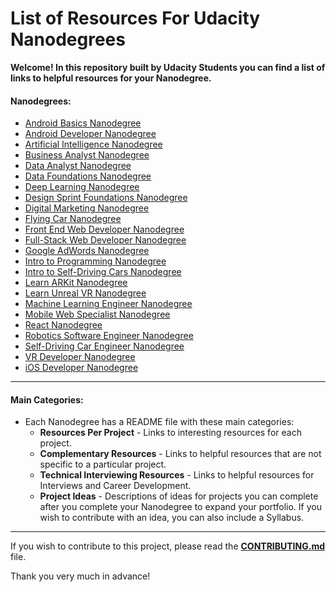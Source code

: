 # List of Resources For Udacity Nanodegrees

**Welcome! In this repository built by  Udacity Students you can find a list of links to helpful resources for your Nanodegree.**

#### Nanodegrees:
- [Android Basics Nanodegree](Android%20Basics%20Nanodegree/README.md)
- [Android Developer Nanodegree](Android%20Developer%20Nanodegree/README.md)
- [Artificial Intelligence Nanodegree](Artificial%20Intelligence%20Nanodegree/README.md)
- [Business Analyst Nanodegree](Business%20Analyst%20Nanodegree/README.md)
- [Data Analyst Nanodegree](Data%20Analyst%20Nanodegree/README.md)
- [Data Foundations Nanodegree](Data%20Foundations%20Nanodegree/README.md)
- [Deep Learning Nanodegree](Deep%20Learning%20Nanodegree/README.md)
- [Design Sprint Foundations Nanodegree](Design%20Sprint%20Foundations%20Nanodegree/README.md)
- [Digital Marketing Nanodegree](Digital%20Marketing%20Nanodegree/README.md)
- [Flying Car Nanodegree](Flying%20Car%20Nanodegree/README.md)
- [Front End Web Developer Nanodegree](Front%20End%20Web%20Developer%20Nanodegree)
- [Full-Stack Web Developer Nanodegree](Full%20Stack%20Web%20Developer%20Nanodegree/README.md)
- [Google AdWords Nanodegree](Google%20AdWords%20Nanodegree/README.md)
- [Intro to Programming Nanodegree](Intro%20to%20Programming%20Nanodegree/README.md)
- [Intro to Self-Driving Cars Nanodegree](Intro%20to%20Self-Driving%20Cars%20Nanodegree/README.md)
- [Learn ARKit Nanodegree](Learn%20ARKit%20Nanodegree/README.md)
- [Learn Unreal VR Nanodegree](Learn%20Unreal%20VR%20Nanodegree/README.md)
- [Machine Learning Engineer Nanodegree](Machine%20Learning%20Engineer%20Nanodegree/README.md)
- [Mobile Web Specialist Nanodegree](Mobile%20Web%20Specialist%20Nanodegree/README.md)
- [React Nanodegree](React%20Nanodegree/README.md)
- [Robotics Software Engineer Nanodegree](Robotics%20Software%20Engineer%20Nanodegree/README.md)
- [Self-Driving Car Engineer Nanodegree](Self-Driving%20Car%20Engineer%20Nanodegree/README.md)
- [VR Developer Nanodegree](VR%20Developer%20Nanodegree/README.md)
- [iOS Developer Nanodegree](iOS%20Developer%20Nanodegree/README.md)

---

#### Main Categories:

- Each Nanodegree has a README file with these main categories:
     - **Resources Per Project** - Links to interesting resources for each project.
     - **Complementary Resources** - Links to helpful resources that are not specific to a particular project.
     - **Technical Interviewing Resources** - Links to helpful resources for Interviews and Career Development.
     - **Project Ideas** - Descriptions of ideas for projects you can complete after you complete your Nanodegree to expand your portfolio. If you wish to contribute with an idea, you can also include a Syllabus.

---
If you wish to contribute to this project, please read the [**CONTRIBUTING.md**](CONTRIBUTING.md) file. 

Thank you very much in advance!
